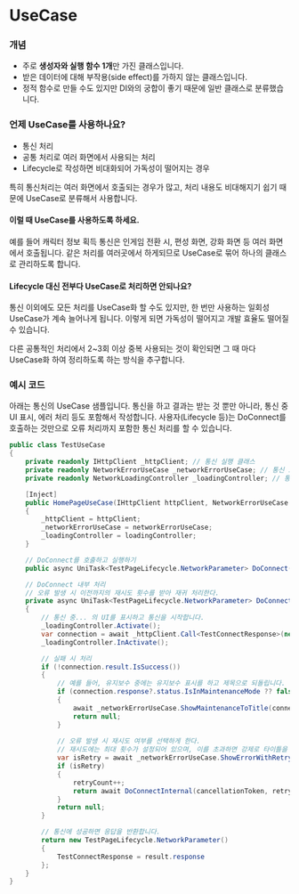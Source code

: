 # UseCase

### 개념

* 주로 **생성자와 실행 함수 1개**만 가진 클래스입니다.
* 받은 데이터에 대해 부작용(side effect)를 가하지 않는 클래스입니다.
* 정적 함수로 만들 수도 있지만 DI와의 궁합이 좋기 때문에 일반 클래스로 분류했습니다.

### 언제 UseCase를 사용하나요?

* 통신 처리
* 공통 처리로 여러 화면에서 사용되는 처리
* Lifecycle로 작성하면 비대화되어 가독성이 떨어지는 경우

특히 통신처리는 여러 화면에서 호출되는 경우가 많고, 처리 내용도 비대해지기 쉽기 때문에 UseCase로 분류해서 사용합니다.

#### 이럴 때 UseCase를 사용하도록 하세요.

예를 들어 캐릭터 정보 획득 통신은 인게임 전환 시, 편성 화면, 강화 화면 등 여러 화면에서 호출됩니다. 같은 처리를 여러곳에서 하게되므로 UseCase로 묶어 하나의 클래스로 관리하도록 합니다.

#### Lifecycle 대신 전부다 UseCase로 처리하면 안되나요?

통신 이외에도 모든 처리를 UseCase화 할 수도 있지만, 한 번만 사용하는 일회성 UseCase가 계속 늘어나게 됩니다. 이렇게 되면 가독성이 떨어지고 개발 효율도 떨어질 수 있습니다.

다른 공통적인 처리에서 2\~3회 이상 중복 사용되는 것이 확인되면 그 때 마다 UseCase화 하여 정리하도록 하는 방식을 추구합니다.

### 예시 코드

아래는 통신의 UseCase 샘플입니다. 통신을 하고 결과는 받는 것 뿐만 아니라, 통신 중 UI 표시, 에러 처리 등도 포함해서 작성합니다. 사용자(Lifecycle 등)는 DoConnect를 호출하는 것만으로 오류 처리까지 포함한 통신 처리를 할 수 있습니다.

```csharp
public class TestUseCase
{
    private readonly IHttpClient _httpClient; // 통신 실행 클래스
    private readonly NetworkErrorUseCase _networkErrorUseCase; // 통신 오류에 따른 화면 전환 등의 오류 대책
    private readonly NetworkLoadingController _loadingController; // 통신 중 표시

    [Inject]
    public HomePageUseCase(IHttpClient httpClient, NetworkErrorUseCase networkErrorUseCase, NetworkLoadingController loadingController)
    {
        _httpClient = httpClient;
        _networkErrorUseCase = networkErrorUseCase;
        _loadingController = loadingController;
    }

    // DoConnect를 호출하고 실행하기
    public async UniTask<TestPageLifecycle.NetworkParameter> DoConnect(CancellationToken cancellationToken) => await DoConnectInternal(cancellationToken, 0);

    // DoConnect 내부 처리
    // 오류 발생 시 이전까지의 재시도 횟수를 받아 재귀 처리한다.
    private async UniTask<TestPageLifecycle.NetworkParameter> DoConnectInternal(CancellationToken cancellationToken, int retryCount)
    {
        // 통신 중... 의 UI를 표시하고 통신을 시작합니다.
        _loadingController.Activate();
        var connection = await _httpClient.Call<TestConnectResponse>(new TestConnectRequest(), cancellationToken);
        _loadingController.InActivate();

        // 실패 시 처리
        if (!connection.result.IsSuccess())
        {
            // 예를 들어, 유지보수 중에는 유지보수 표시를 하고 제목으로 되돌립니다.
            if (connection.response?.status.IsInMaintenanceMode ?? false)
            {
                await _networkErrorUseCase.ShowMaintenanceToTitle(connection.response?.status.error);
                return null;
            }
            
            // 오류 발생 시 재시도 여부를 선택하게 한다.
            // 재시도에는 최대 횟수가 설정되어 있으며, 이를 초과하면 강제로 타이틀을 되돌릴 수 있다.
            var isRetry = await _networkErrorUseCase.ShowErrorWithRetry(retryCount);
            if (isRetry)
            {
                retryCount++;
                return await DoConnectInternal(cancellationToken, retryCount);
            }
            return null;
        }

        // 통신에 성공하면 응답을 반환합니다.
        return new TestPageLifecycle.NetworkParameter()
        {
            TestConnectResponse = result.response
        };
    }
}
```

